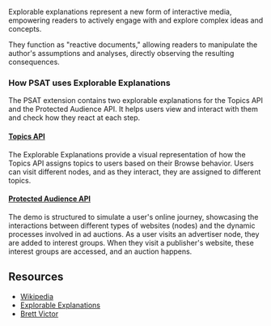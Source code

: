 Explorable explanations represent a new form of interactive media, empowering readers to actively engage with and explore complex ideas and concepts.

They function as "reactive documents," allowing readers to manipulate the author's assumptions and analyses, directly observing the resulting consequences.

### How PSAT uses Explorable Explanations
The PSAT extension contains two explorable explanations for the Topics API and the Protected Audience API. It helps users view and interact with them and check how they react at each step.

#### [Topics API](https://github.com/GoogleChromeLabs/ps-analysis-tool/wiki/Topics-EE)
The Explorable Explanations provide a visual representation of how the Topics API assigns topics to users based on their Browse behavior. Users can visit different nodes, and as they interact, they are assigned to different topics.

#### [Protected Audience API](https://github.com/GoogleChromeLabs/ps-analysis-tool/wiki/Protected-Audience-EE)
The demo is structured to simulate a user's online journey, showcasing the interactions between different types of websites (nodes) and the dynamic processes involved in ad auctions. As a user visits an advertiser node, they are added to interest groups. When they visit a publisher's website, these interest groups are accessed, and an auction happens.

## Resources
- [Wikipedia](https://en.wikipedia.org/wiki/Explorable_explanation)
- [Explorable Explanations](https://explorabl.es/)
- [Brett Victor](https://worrydream.com/ExplorableExplanations/)
